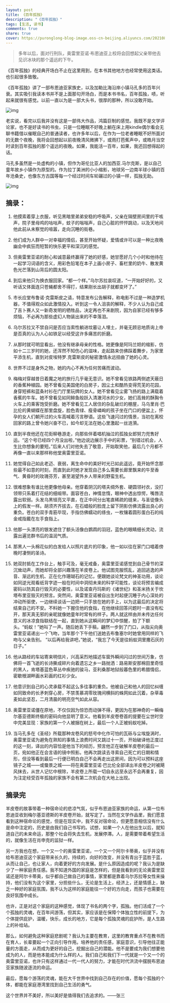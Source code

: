 ```yaml
---
layout: post
title: 《百年孤独》
description: "《百年孤独》"
tags: [生活, 读书]
comments: true
share: true
cover: https://puronglong-blog-image.oss-cn-beijing.aliyuncs.com/20210818130653.png
---
```


> 多年以后，面对行刑队，奥雷里亚诺·布恩迪亚上校将会回想起父亲带他去见识冰块的那个遥远的下午。

<!-- more -->

《百年孤独》的经典开场白不止在这里用到，在本书其他地方也经常使用这类话。也引起很多致敬。

《百年孤独》讲了一部布恩迪亚家族史，以及加勒比海沿岸小镇马孔多的百年兴衰。其实吸引我读本书并不是上面那句开场白，而是本书书名，百年孤独，啧，听起来就很有感觉。以前一直以为是一部大头书，很厚的那种，所以没敢开始。

![img](https://puronglong-blog-image.oss-cn-beijing.aliyuncs.com/20210818132656.png)

老实说，看完以后我并没有这是一部伟大作品，鸿篇巨制的感觉。我既不是文学评论家，也不是好读书的书虫，只是一位睡眠不好晚上躺在床上用kindle偶尔看会无聊书籍借以催眠自己的普通读者，也许多年以后，在作为一位老者睡眠不好所面对的无数个夜晚，我将会回想起以前夜晚清风微拂下，或雨打芭蕉声中，或皓月当空时读到百年孤独的那个遥远的夜晚。如果，我能活一百年，如果，我还回想得起的话。

马孔多虽然是一处虚构的小镇，但作为哥伦比亚人的加西亚.马尔克斯，是以自己童年故乡小镇作为原型的。作为拉丁美洲的小小缩影，地球另一边南半球小镇的百年沧桑史，也像东方古国等每一个经过时间车轮碾过的小镇一样，孤独无助。

![img](https://puronglong-blog-image.oss-cn-beijing.aliyuncs.com/20210818133042.png)

## 摘录：

1. 他摸索着穿上衣服，听见黑暗里弟弟安稳的呼吸声，父亲在隔壁房间里的干咳声，院子里母鸡的咕咕声，蚊子的嗡嗡声，自己心脏的怦怦跳动，以及天地间他此前从未察觉的喧嚣，走向沉睡的街巷。

2. 他们成为人群中一对幸福的情侣，甚至开始怀疑，爱情或许可以是一种比夜晚幽会中疯狂而短暂的快乐更平和深沉的感觉。

3. 但奥雷里亚诺的耐心和诚意最终赢得了她的好感，她甘愿好几个小时和他待在一起学习词语的含义，用彩色铅笔在本子上画小房子、畜栏里的奶牛、散发黄色光芒落到山背后的圆太阳。

4. 到后来他只为换衣服回家。“都一个样。”乌尔苏拉哀叹道，“一开始好好的，又听话又体面连只苍蝇都舍不得打，结果刚长出胡子就都变坏了。”

5. 市长应堂布鲁诺·克雷斯皮之请，特意发布公告解释，称电影不过是一种造梦机器，不值得观众如此激情投入。听到这一令人沮丧的解释，不少人认为自己成了吉卜赛人又一新奇发明的牺牲品，决定再也不来剧院，因为自家已经有够多烦恼，不必再为那些虚幻人物装出来的不幸落泪。

6. 乌尔苏拉又不禁自问是否应当索性躺进坟墓让人埋土，并毫无顾忌地质询上帝是否真的认为人心如铁足以经受这许多痛苦的折磨。

7. 从那时就可明显看出，他没有继承母亲的性格。她更像是阿玛兰妲的缩影，仿如十二三岁时的她，还浑然不知伤心的滋味，走起路来仿佛踩着舞步，为家里平添生机，直到对皮埃特罗.克雷斯皮的秘密激情永远扭曲了她的心灵。

8. 世界不过是身外之物，她的内心不再为任何苦痛而波动。

9. 梅梅对穿越昔日着魔之地的旅行几乎毫无意识。她不曾看见铁路两侧遮天蔽日的香蕉种植园。她不曾看见美国佬的白房子，因尘土和酷热变得荒芜的花园，身穿短裤和蓝条衬衫在门厅里玩牌的女人。她不曾看见尘雾飞扬的路上满载着香蕉的牛车。她不曾看见如同鲱鱼般跃入清澈河水的少女，她们高耸的酥胸令火车上的乘客饱受折磨。她不曾看见工人居住的杂乱破烂的棚屋，马乌里肖·巴比伦的黄蝴蝶在那里盘旋，脸色青绿、瘦骨嶙峋的孩子坐在门口的便盆上，怀孕的女人们朝开过的火车高喊着污言秽语。这些飞速闪过的情景，当初在离校回家的路上曾令她兴奋不已，如今却无法在她心里激起一丝涟漪。

10. 直到半夜他还在花街柳巷游走，向那些伴着唱机抽泣的孤独女郎努力兜售好运。“这个号已经四个月没出啦，”他边说边展示手中的彩票，“别错过机会，人生比你想象的要短。”后来人们对他失去了敬意，开始取笑他，最后几个月都不再像一直以来那样称他堂奥雷里亚诺。

11. 她觉得自己如此老迈、衰弱，离生命中的美好时光已如此遥远，竟开始怀念那些最不如意的时刻，而直到此时她才发现自己多么需要长廊里飘来的牛至香气、黄昏时的玫瑰芬芳，甚至渴望外乡人带来的野蛮生机。

12. 很难想象有谁比他更像他母亲。他穿着阴沉的塔夫绸外套、硬圆领衬衣，没打领带只系着打花结的细缎带。面容苍白，神情怠惰，眼神中透出惊愕，嘴唇流露出软弱。头发乌黑锃亮又平直，在正中间分出笔直稀疏的缝来，与圣徒像头上的假发一样。胡须齐齐拔去，在石蜡般的脸庞上留下阴影仿佛流露出良心的重负。苍白的双手青筋毕现，手指仿佛蠕动的绦虫，一枚镶着圆形蛋白石的纯金戒指戴在左手食指上。

13. 他那一头漂亮的银发遮住了额头活像白鹦鹉的羽冠，蓝色的眼睛细长灵动，流露出遍览群书后的温润气质。

14. 那黑人一头棉花似的白发给人以照片底片的印象，他一如以往在家门口唱着傍晚时凄恻的圣诗。

15. 她双肘抵在工作台上，触手可及，毫无戒备，奥雷里亚诺感觉到自己骨节的深沉耸动声，而她却将全部兴趣落在羊皮卷上。他试图克服慌乱，追回逃逸的声音、渐远的生机、正在化作珊瑚石的记忆，便跟她谈论梵文的神圣功用，谈论如同逆光观看纸背字迹一般在时间中洞彻未来的科学可能性，谈论将预言编成密码以防其自行毁灭的必要性，以及诺查丹玛斯的《诸世纪》和圣米扬关于坎塔布里亚毁灭的预言。突然间，奥雷里亚诺被自出生时起便沉睡于内心深处的冲动所驱使，一边继续谈话一边把一只手放在她的手上，以为这最后的决定将结束自己的不安。不料她一下握住他的食指，在他继续回答问题时一直没有松开，那天真无邪的亲昵就像她童年时常有的样子。两人就这样由并未传达任何意义的冰凉食指联结在一起，直到她从这瞬间的梦幻中惊醒，拍了下额头。“蚂蚁！”她叫了一声。随后她丢下手稿，翩然一步到了门口，从指尖向奥雷里亚诺递出一个飞吻，当年那个下午他们送她去布鲁塞尔时她曾用同样的飞吻与父亲告别。 “以后再给我讲吧，”她说，“我忘了今天是往蚂蚁洞里撒石灰的日子。”

16. 他从路经的车站寄来明信片，兴高采烈地描述车窗外瞬间闪过的世间万象，仿佛将一首飞逝的长诗撕成碎片向着遗忘之乡一路抛洒：路易斯安那棉田里奇怪的黑人，肯塔基蓝色草丛中疾驰的骏马，亚利桑那地狱般暮色里的希腊情侣，密歇根湖畔画水彩画的红衫少女。

17. 他意识到自己的心灵承载不起这么多往事的重负。他被自己和他人的回忆纠缠如同致命的长矛刺穿心房，不禁羡慕凋零玫瑰间横斜的蛛网如此沉着，杂草毒麦如此坚忍，二月清晨的明亮空气如此从容。

18. 奥雷里亚诺僵在原地，不仅仅因为惊恐而动弹不得，更因为在那神奇的一瞬梅尔基亚德斯终极的密码向他显明了意义。他看到羊皮卷卷首的提要在尘世时空中完美显现：家族的第一个人被捆在树上，最后一个人正被蚂蚁吃掉。

19. 当马孔多在《圣经》所载那种龙卷风的怒号中化作可怕的瓦砾与尘埃旋涡时，奥雷里亚诺为避免在熟知的事情上浪费时间又跳过十一页，开始破译他正度过的这一刻，译出的内容恰是他当下的经历，预言他正在破解羊皮卷的最后一页，宛如他正在会言语的镜中照影。他再次跳读去寻索自己死亡的日期和情形，但没等看到最后一行便已明白自己不会再走出这房间，因为可以预料这座镜子之城——或蜃景之城——将在奥雷里亚诺·巴比伦全部译出羊皮卷之时被飓风抹去，从世人记忆中根除，羊皮卷上所载一切自永远至永远不会再重复，因为注定经受百年孤独的家族不会有第二次机会在大地上出现。

## 摘录完

羊皮卷的故事带着一种宿命论的悲凉气氛，似乎布恩迪亚家族的命运，从第一位布恩迪亚收到梅尔基亚德斯的羊皮卷开始，就写定了。当然在文学作品里，我们愿意看到这种宿命论的感觉，但是在现实中，我不反对宿命论，但更愿意相信没有什么是命中注定的，历史是由我们自己书写的。试想，如果一个人在他出生以后，就知道自己的未来命运，那整个社会将失去生机，发展停滞。人，是需要带着希望生活的，就像生活在肖申克的监狱一样。

另一方我也在想，一个又一个的奥雷里亚诺，一个又一个阿尔卡蒂奥，似乎并没有给布恩迪亚这个家庭带来长久的，持续的，向好的改变，并没有青出于蓝胜于蓝，从而让自己，也让家人，向着更好的方向发展。是什么原因造成的呢？我认为是缺少了一种家庭责任感。我不知道外国的家庭是怎样的，但是我看到的无论奥雷里亚诺还是阿尔卡蒂奥，似乎都自己做自己的事情，家里都是靠着乌尔苏拉等女性来操持，他们没有为这个家里，分担些什么，无论是生活上，经济上，还是情感上，缺乏一种好的家庭氛围，我不认为这样的家庭能往一个好的方向走，而孩子也需要在良好氛围中成长。

也许，正是对这个家庭的这种感觉，体现了书名的两个字，孤独。他们活成了一个个孤独的灵魂，在百年间游荡，但其实，家应该是在保障个体独立性的前提下，为个体提供庇护，温暖，快乐，成长的地方，它是每个孤独灵魂的庇护所，是人生路上的补给站。

那么，如何避免这种家庭悲剧呢？我认为主要在教育，这里的教育重点不在教书而在育人，长辈要起一个正向引导作用。培养他的责任感，家庭意识，引导他往正能量的方面走，从而成为更好的自己，挖掘出自己的潜能。他不是要成为我们想要他成为的人，而是他本能成为什么样的人。我们自己和我们下一代就是一个又一个的奥雷里亚诺，也许只有这样通过一代一代人的努力，才能在时代洪流中摆脱布恩迪亚家族随波逐流的命运。

最后，愿每个游荡的灵魂，能在大千世界中找到自己存在的价值，愿每个孤独的个体，都能在家庭港湾里找到自己生活的勇气。

这个世界并不美好，所以美好是值得我们去追求的。——张三
